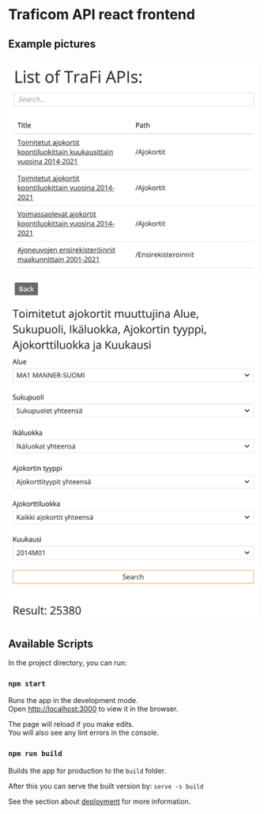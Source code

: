 # Traficom API react frontend

## Example pictures

![list.png](list.png)

![search.png](search.png)

## Available Scripts

In the project directory, you can run:

### `npm start`

Runs the app in the development mode.\
Open [http://localhost:3000](http://localhost:3000) to view it in the browser.

The page will reload if you make edits.\
You will also see any lint errors in the console.

### `npm run build`

Builds the app for production to the `build` folder.

After this you can serve the built version by:
```serve -s build```

See the section about [deployment](https://facebook.github.io/create-react-app/docs/deployment) for more information.
